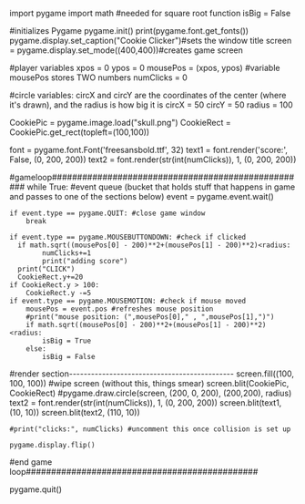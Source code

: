 import pygame
import math #needed for square root function
isBig = False

#initializes Pygame
pygame.init()
print(pygame.font.get_fonts())
pygame.display.set_caption("Cookie Clicker")#sets the window title
screen = pygame.display.set_mode((400,400))#creates game screen

#player variables
xpos = 0
ypos = 0
mousePos = (xpos, ypos) #variable mousePos stores TWO numbers
numClicks = 0

#circle variables: circX and circY are the coordinates of the center (where it's drawn), and the radius is how big it is
circX = 50
circY = 50
radius = 100

CookiePic = pygame.image.load("skull.png")
CookieRect = CookiePic.get_rect(topleft=(100,100))

font = pygame.font.Font('freesansbold.ttf', 32)
text1 = font.render('score:', False, (0, 200, 200))
text2 = font.render(str(int(numClicks)), 1, (0, 200, 200))

#gameloop###################################################
while True:
#event queue (bucket that holds stuff that happens in game and passes to one of the sections below)
    event = pygame.event.wait()

    if event.type == pygame.QUIT: #close game window
        break

    if event.type == pygame.MOUSEBUTTONDOWN: #check if clicked
      if math.sqrt((mousePos[0] - 200)**2+(mousePos[1] - 200)**2)<radius:
            numClicks+=1
            print("adding score")
      print("CLICK")
      CookieRect.y+=20
    if CookieRect.y > 100:
        CookieRect.y -=5
    if event.type == pygame.MOUSEMOTION: #check if mouse moved
        mousePos = event.pos #refreshes mouse position
        #print("mouse position: (",mousePos[0]," , ",mousePos[1],")")
        if math.sqrt((mousePos[0] - 200)**2+(mousePos[1] - 200)**2)<radius:
            isBig = True
        else:
            isBig = False
 
#render section---------------------------------------------
    screen.fill((100, 100, 100)) #wipe screen (without this, things smear)
    screen.blit(CookiePic, CookieRect)
    #pygame.draw.circle(screen, (200, 0, 200), (200,200), radius)    
    text2 = font.render(str(int(numClicks)), 1, (0, 200, 200))
    screen.blit(text1, (10, 10))
    screen.blit(text2, (110, 10))
    
    #print("clicks:", numClicks) #uncomment this once collision is set up
        
    pygame.display.flip()
    

#end game loop##############################################

pygame.quit()



